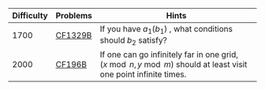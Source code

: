 | Difficulty | Problems | Hints |
| -------- | -------- | -------- |
| 1700 | [CF1329B](https://codeforces.com/problemset/problem/1329/B) | If you have $a_1(b_1)$ , what conditions should $b_2$ satisfy? |
| 2000 | [CF196B](https://codeforces.com/problemset/problem/196/B) | If one can go infinitely far in one grid, $(x\bmod n,y\bmod m)$ should at least visit one point infinite times. |